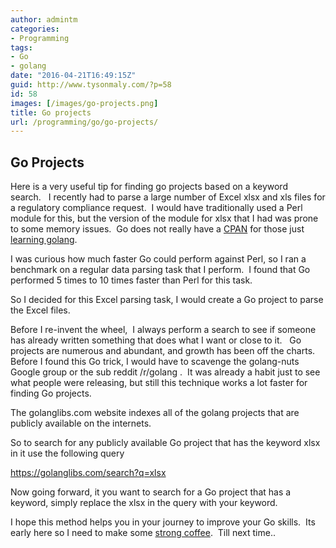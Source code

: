 ```yaml
---
author: admintm
categories:
- Programming
tags:
- Go
- golang
date: "2016-04-21T16:49:15Z"
guid: http://www.tysonmaly.com/?p=58
id: 58
images: [/images/go-projects.png]
title: Go projects
url: /programming/go/go-projects/
---
```


## Go Projects

Here is a very useful tip for finding go projects based on a keyword search.   I recently had to parse a large number of Excel xlsx and xls files for a regulatory compliance request.  I would have traditionally used a Perl module for this, but the version of the module for xlsx that I had was prone to some memory issues.  Go does not really have a <a href="http://www.cpan.org/" target="_blank" rel="nofollow">CPAN</a> for those just [learning golang](http://www.tysonmaly.com/programming/go/learning-golang/).

I was curious how much faster Go could perform against Perl, so I ran a benchmark on a regular data parsing task that I perform.  I found that Go performed 5 times to 10 times faster than Perl for this task.

So I decided for this Excel parsing task, I would create a Go project to parse the Excel files.

Before I re-invent the wheel,  I always perform a search to see if someone has already written something that does what I want or close to it.   Go projects are numerous and abundant, and growth has been off the charts.  Before I found this Go trick, I would have to scavenge the golang-nuts Google group or the sub reddit /r/golang .  It was already a habit just to see what people were releasing, but still this technique works a lot faster for finding Go projects.

The golanglibs.com website indexes all of the golang projects that are publicly available on the internets.

So to search for any publicly available Go project that has the keyword xlsx in it use the following query

<a href="https://golanglibs.com/search?q=xlsx" target="_blank" rel="nofollow">https://golanglibs.com/search?q=xlsx</a>

Now going forward, it you want to search for a Go project that has a keyword, simply replace the xlsx in the query with your keyword.

I hope this method helps you in your journey to improve your Go skills.  Its early here so I need to make some [strong coffee](http://www.tysonmaly.com/recipes/how-to-make-strong-coffee/).  Till next time..
